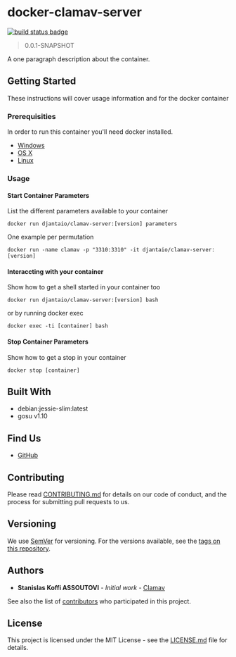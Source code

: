 # docker-clamav-server

[![build status badge](https://img.shields.io/travis/djantaio/docker-clamav-server/master.svg)](https://travis-ci.org/djantaio/docker-clamav-server/branches)

> 0.0.1-SNAPSHOT

A one paragraph description about the container.

## Getting Started

These instructions will cover usage information and for the docker container 

### Prerequisities

In order to run this container you'll need docker installed.

* [Windows](https://docs.docker.com/windows/started)
* [OS X](https://docs.docker.com/mac/started/)
* [Linux](https://docs.docker.com/linux/started/)

### Usage

#### Start Container Parameters

List the different parameters available to your container

```shell
docker run djantaio/clamav-server:[version] parameters
```

One example per permutation 

```shell
docker run -name clamav -p "3310:3310" -it djantaio/clamav-server:[version]
```

####  Interaccting with your container

Show how to get a shell started in your container too

```shell
docker run djantaio/clamav-server:[version] bash
```

or by running docker exec

```shell
docker exec -ti [container] bash
```

#### Stop Container Parameters

Show how to get a stop in your container

```shell
docker stop [container] 
```

## Built With

* debian:jessie-slim:latest
* gosu v1.10

## Find Us

* [GitHub](https://github.com/djanta/docker-clamav-server)

## Contributing

Please read [CONTRIBUTING.md](https://github.com/djanta/docker-clamav-server/blob/master/CONTRIBUTING.md) for details on our code of conduct, and the process for submitting pull requests to us.

## Versioning

We use [SemVer](http://semver.org/) for versioning. For the versions available, see the 
[tags on this repository](https://github.com/your/repository/tags). 

## Authors

* **Stanislas Koffi ASSOUTOVI** - *Initial work* - [Clamav](https://github.com/stanislaska)

See also the list of [contributors](https://github.com/djanta/docker-clamav-server/contributors) who 
participated in this project.

## License

This project is licensed under the MIT License - see the [LICENSE.md](https://github.com/djanta/docker-clamav-server/blob/master/LICENSE) file for details.

